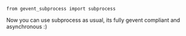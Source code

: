 	from gevent_subprocess import subprocess

Now you can use subprocess as usual, its fully gevent compliant and asynchronous :)
